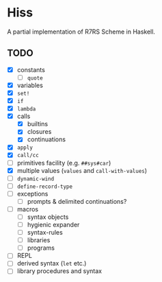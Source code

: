 # Hiss

A partial implementation of R7RS Scheme in Haskell.

## TODO

- [x] constants
    - [ ] `quote`
- [x] variables
- [x] `set!`
- [x] `if`
- [x] `lambda`
- [x] calls
    - [x] builtins
    - [x] closures
    - [x] continuations
- [x] `apply`
- [x] `call/cc`
- [ ] primitives facility (e.g. `##sys#car`)
- [x] multiple values (`values` and `call-with-values`)
- [ ] `dynamic-wind`
- [ ] `define-record-type`
- [ ] exceptions
    - [ ] prompts & delimited continuations?
- [ ] macros
    - [ ] syntax objects
    - [ ] hygienic expander
    - [ ] syntax-rules
    - [ ] libraries
    - [ ] programs
- [ ] REPL
- [ ] derived syntax (`let` etc.)
- [ ] library procedures and syntax
